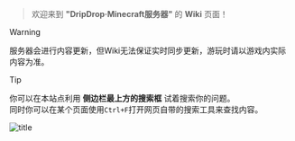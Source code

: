 > 欢迎来到 **"DripDrop·Minecraft服务器"** 的 **Wiki** 页面！

>[!warning]
> 服务器会进行内容更新，但Wiki无法保证实时同步更新，游玩时请以游戏内实际内容为准。  

>[!tip]
> 你可以在本站点利用 **侧边栏最上方的搜索框** 试着搜索你的问题。  
> 同时你可以在某个页面使用`Ctrl+F`打开网页自带的搜索工具来查找内容。

![title](pics/title.gif)

<!-- 如果 Wiki 仍然不能解决你的问题，可以加入QQ群`286338133`尝试寻求**老大哥的帮助**。 -->

<!-- > BiliBili宣传视频

<iframe src="//player.bilibili.com/player.html?aid=256337886&bvid=BV18Y411A7Jy&cid=714087119&page=1" scrolling="no" border="0" frameborder="yes" framespacing="0" allowfullscreen="true" width="100%" height=600> </iframe>

<iframe src="//player.bilibili.com/player.html?aid=887375756&bvid=BV1WK4y1N7BD&cid=319120333&page=1" scrolling="no" border="1" frameborder="yes" framespacing="0" allowfullscreen="false" width="100%" height=600> </iframe> -->